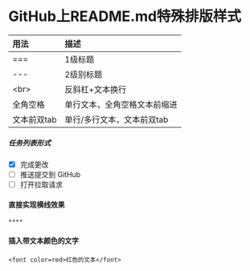 GitHub上README.md特殊排版样式
===

| 用法 | 描述 |
| :------ | :-------------------------------- |
| === | 1级标题 |
| --- | 2级别标题 |
| \<br>  | 反斜杠+文本换行 |
| 全角空格  | 单行文本，全角空格文本前缩进 |
| 文本前双tab  | 单行/多行文本，文本前双tab  |


##### 任务列表形式

- [x] 完成更改
- [ ] 推送提交到 GitHub
- [ ] 打开拉取请求

#### 直接实现横线效果

```
****
```

#### 插入带文本颜色的文字

```
<font color=red>红色的文本</font>
```
